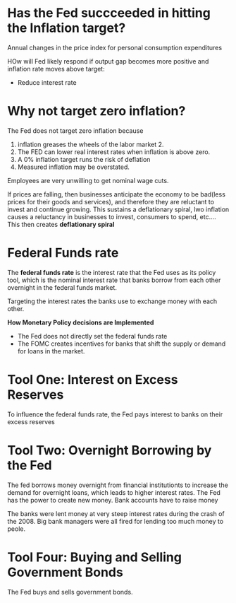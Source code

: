 # Has the Fed succceeded in hitting the Inflation target?
Annual changes in the price index for personal consumption expenditures

HOw will Fed likely respond if output gap becomes more positive and inflation  rate moves above target:
- Reduce interest rate

# Why not target zero inflation?
The Fed does not target zero inflation because
1. inflation greases the wheels of the labor market
	2. 
2. The FED can lower real interest rates when inflation is above zero.
3. A 0% inflation target runs the risk of deflation
4. Measured inflation may be overstated.

Employees are very unwilling to get nominal wage cuts. 

If prices are falling, then businesses anticipate the economy to be bad(less prices for their goods and services), and therefore they are reluctant to invest and continue growing. This sustains a deflationary spiral, lwo inflation causes a reluctancy in businesses to invest, consumers to spend, etc.... This then creates **deflationary spiral**

# Federal Funds rate
The **federal funds rate** is the interest rate that the Fed uses as its policy tool, which is the nominal interest rate that banks borrow from each other overnight in the federal funds market.

Targeting the interest rates the banks use to exchange money with each other. 

**How Monetary Policy decisions are Implemented**
- The Fed does not directly set the federal funds rate
- The FOMC creates incentives for banks that shift the supply or demand for loans in the market.

# Tool One: Interest on Excess Reserves

To influence the federal funds rate, the Fed pays interest to banks on their excess reserves

# Tool Two: Overnight Borrowing by the Fed

The fed borrows money overnight from financial institutionts to increase the demand for overnight loans, which leads to higher interest rates.
The Fed has the power to create new money. Bank accounts have to raise money 

The banks were lent money at very steep interest rates during the crash of the 2008. Big bank managers were all fired for lending too much money to peole.

# Tool Four: Buying and Selling Government Bonds
The Fed buys and sells government bonds.

